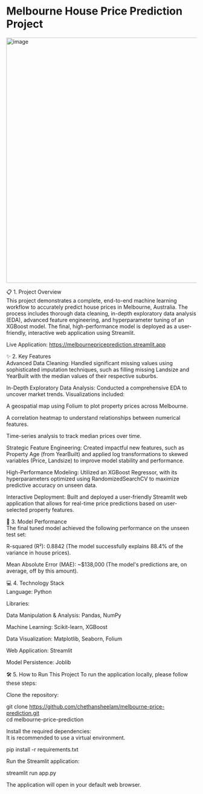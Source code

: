 # Melbourne House Price Prediction Project  

<img width="588" height="647" alt="image" src="https://github.com/user-attachments/assets/f6f0c9bc-aaa4-484e-b845-907121d19178" />


📋 1. Project Overview  
This project demonstrates a complete, end-to-end machine learning workflow to accurately predict house prices in Melbourne, Australia. The process includes thorough data cleaning, in-depth exploratory data analysis (EDA), advanced feature engineering, and hyperparameter tuning of an XGBoost model. The final, high-performance model is deployed as a user-friendly, interactive web application using Streamlit.

Live Application: https://melbournepriceprediction.streamlit.app

✨ 2. Key Features  
Advanced Data Cleaning: Handled significant missing values using sophisticated imputation techniques, such as filling missing Landsize and YearBuilt with the median values of their respective suburbs.

In-Depth Exploratory Data Analysis: Conducted a comprehensive EDA to uncover market trends. Visualizations included:

A geospatial map using Folium to plot property prices across Melbourne.

A correlation heatmap to understand relationships between numerical features.

Time-series analysis to track median prices over time.

Strategic Feature Engineering: Created impactful new features, such as Property Age (from YearBuilt) and applied log transformations to skewed variables (Price, Landsize) to improve model stability and performance.

High-Performance Modeling: Utilized an XGBoost Regressor, with its hyperparameters optimized using RandomizedSearchCV to maximize predictive accuracy on unseen data.

Interactive Deployment: Built and deployed a user-friendly Streamlit web application that allows for real-time price predictions based on user-selected property features.

🚀 3. Model Performance  
The final tuned model achieved the following performance on the unseen test set:

R-squared (R²): 0.8842 (The model successfully explains 88.4% of the variance in house prices).

Mean Absolute Error (MAE): ~$138,000 (The model's predictions are, on average, off by this amount).

💻 4. Technology Stack  
Language: Python

Libraries:

Data Manipulation & Analysis: Pandas, NumPy

Machine Learning: Scikit-learn, XGBoost

Data Visualization: Matplotlib, Seaborn, Folium

Web Application: Streamlit

Model Persistence: Joblib

🛠️ 5. How to Run This Project
To run the application locally, please follow these steps:

Clone the repository:

git clone https://github.com/chethansheelam/melbourne-price-prediction.git  
cd melbourne-price-prediction

Install the required dependencies:  
It is recommended to use a virtual environment.

pip install -r requirements.txt

Run the Streamlit application:

streamlit run app.py

The application will open in your default web browser.
